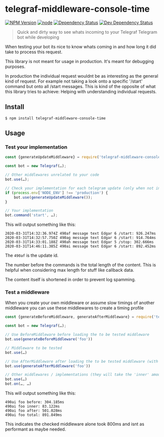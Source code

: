 # telegraf-middleware-console-time

[![NPM Version](https://img.shields.io/npm/v/telegraf-middleware-console-time.svg)](https://www.npmjs.com/package/telegraf-middleware-console-time)
[![node](https://img.shields.io/node/v/telegraf-middleware-console-time.svg)](https://www.npmjs.com/package/telegraf-middleware-console-time)
[![Dependency Status](https://david-dm.org/EdJoPaTo/telegraf-middleware-console-time/status.svg)](https://david-dm.org/EdJoPaTo/telegraf-middleware-console-time)
[![Dev Dependency Status](https://david-dm.org/EdJoPaTo/telegraf-middleware-console-time/dev-status.svg)](https://david-dm.org/EdJoPaTo/telegraf-middleware-console-time?type=dev)

> Quick and dirty way to see whats incoming to your Telegraf Telegram bot while developing

When testing your bot its nice to know whats coming in and how long it did take to process this request.

This library is not meant for usage in production.
It's meant for debugging purposes.

In production the individual request wouldnt be as interesting as the general kind of request.
For example not taking a look onto a specific '/start' command but onto all /start messages.
This is kind of the opposite of what this library tries to achieve: Helping with understanding individual requests.

## Install

```
$ npm install telegraf-middleware-console-time
```


## Usage

### Test your implementation

```js
const {generateUpdateMiddleware} = require('telegraf-middleware-console-time');

const bot = new Telegraf(…);

// Other middlewares unrelated to your code
bot.use(…);

// Check your implementation for each telegram update (only when not in production)
if (process.env['NODE_ENV'] !== 'production') {
    bot.use(generateUpdateMiddleware());
}

// Your implementation
bot.command('start', …);
```

This will output something like this:

```
2020-03-31T14:32:36.974Z 490af message text Edgar 6 /start: 926.247ms
2020-03-31T14:32:57.750Z 490ag message text Edgar 6 /start: 914.764ms
2020-03-31T14:33:01.188Z 490ah message text Edgar 5 /stop: 302.666ms
2020-03-31T14:46:11.385Z 490ai message text Edgar 6 /start: 892.452ms
```

The `490af` is the update id.

The number before the commands is the total length of the content.
This is helpful when considering max length for stuff like callback data.

The content itself is shortened in order to prevent log spamming.

### Test a middleware

When you create your own middleware or assume slow timings of another middleware you can use these middlewares to create a timing profile

```js
const {generateBeforeMiddleware, generateAfterMiddleware} = require('telegraf-middleware-console-time');

const bot = new Telegraf(…);

// Use BeforeMiddleware before loading the to be tested middleware
bot.use(generateBeforeMiddleware('foo'))

// Middleware to be tested
bot.use(…)

// Use AfterMiddleware after loading the to be tested middleware (with the same label)
bot.use(generateAfterMiddleware('foo'))

// Other middlewares / implementations (they will take the 'inner' amount of time when used)
bot.use(…)
bot.on(…, …)
```

This will output something like this:

```
490ai foo before: 304.185ms
490ai foo inner: 83.122ms
490ai foo after: 501.028ms
490ai foo total: 891.849ms
```

This indicates the checked middleware alone took 800ms and isnt as performant as maybe needed.
